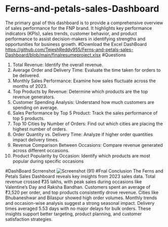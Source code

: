 # Ferns-and-petals-sales-Dashboard
The primary goal of this dashboard is to provide a comprehensive overview of sales performance for the FNP brand. It highlights key performance indicators (KPIs), sales trends, customer behavior, and product performance to assist decision-makers in identifying strengths and opportunities for business growth.
#Download the Excel DashBoard
https://github.com/TejeshReddy955/Ferns-and-petals-sales-Dashboard/blob/main/finalresumeproject.xlsx
#Questions
1. Total Revenue: Identify the overall revenue.
2. Average Order and Delivery Time: Evaluate the time taken for orders to be delivered.
3. Monthly Sales Performance: Examine how sales fluctuate across the months of 2023.
4. Top Products by Revenue: Determine which products are the top revenue generators.
5. Customer Spending Analysis: Understand how much customers are spending on
average.
6. Sales Performance by Top 5 Product: Track the sales performance of top 5 products.
7. Top 10 Cities by Number of Orders: Find out which cities are placing the highest
number of orders.
8. Order Quantity vs. Delivery Time: Analyze if higher order quantities impact delivery
times.
9. Revenue Comparison Between Occasions: Compare revenue generated across
different occasions.
10. Product Popularity by Occasion: Identify which products are most popular during
specific occasions

#DashBoard Scrrenshot
![Screenshot (91)](https://github.com/user-attachments/assets/c89d779a-175c-4684-8019-777aae50e8ba)
#Fnal Conclusion
The Ferns and Petals Sales Dashboard reveals key insights from 2023 sales data. Total revenue crossed ₹35 lakhs, with peak sales during occasions like Valentine’s Day and Raksha Bandhan. Customers spent an average of ₹3,520 per order, and top products consistently drove revenue. Cities like Bhubaneshwar and Bilaspur showed high order volumes. Monthly trends and occasion-wise analysis suggest a strong seasonal impact. Delivery times averaged 5.53 days with no major delays for bulk orders. These insights support better targeting, product planning, and customer satisfaction strategies.
